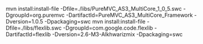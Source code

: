 mvn install:install-file -Dfile=./libs/PureMVC_AS3_MultiCore_1_0_5.swc -DgroupId=org.puremvc -DartifactId=PureMVC_AS3_MultiCore_Framework -Dversion=1.0.5 -Dpackaging=swc
mvn install:install-file -Dfile=./libs/flexlib.swc -DgroupId=com.google.code.flexlib -DartifactId=flexlib -Dversion=2.6-M3-Alkhwarizmix -Dpackaging=swc
